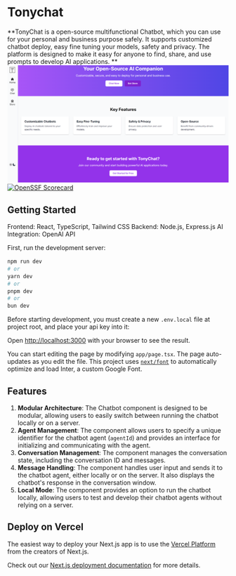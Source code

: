 # Tonychat
**TonyChat is a open-source multifunctional Chatbot, which you can use for your personal and business purpose safely. It supports customized chatbot deploy, easy fine tuning your models, safety and privacy. The platform is designed to make it easy for anyone to find, share, and use prompts to develop AI applications. 
**
![Homepage](home.png)
[![OpenSSF Scorecard](https://api.securityscorecards.dev/projects/github.com/Stan370/TonyChat/badge)](https://securityscorecards.dev/viewer/?uri=github.comStan370/TonyChat)

## Getting Started

Frontend: React, TypeScript, Tailwind CSS
Backend: Node.js, Express.js
AI Integration: OpenAI API

First, run the development server:

```bash
npm run dev
# or
yarn dev
# or
pnpm dev
# or
bun dev
```

Before starting development, you must create a new `.env.local` file at project root, and place your api key into it:

Open [http://localhost:3000](http://localhost:3000) with your browser to see the result.

You can start editing the page by modifying `app/page.tsx`. The page auto-updates as you edit the file.
This project uses [`next/font`](https://nextjs.org/docs/basic-features/font-optimization) to automatically optimize and load Inter, a custom Google Font.

## Features

1. **Modular Architecture**: The Chatbot component is designed to be modular, allowing users to easily switch between running the chatbot locally or on a server.
2. **Agent Management**: The component allows users to specify a unique identifier for the chatbot agent (`agentId`) and provides an interface for initializing and communicating with the agent.
3. **Conversation Management**: The component manages the conversation state, including the conversation ID and messages.
4. **Message Handling**: The component handles user input and sends it to the chatbot agent, either locally or on the server. It also displays the chatbot's response in the conversation window.
5. **Local Mode**: The component provides an option to run the chatbot locally, allowing users to test and develop their chatbot agents without relying on a server.


## Deploy on Vercel

The easiest way to deploy your Next.js app is to use the [Vercel Platform](https://vercel.com/new?utm_medium=default-template&filter=next.js&utm_source=create-next-app&utm_campaign=create-next-app-readme) from the creators of Next.js.

Check out our [Next.js deployment documentation](https://nextjs.org/docs/deployment) for more details.
